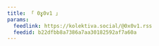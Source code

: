 ```yaml
---
title: 「 0x̩̥̩̥̩̥̩0v1 」
params:
  feedlink: https://kolektiva.social/@0x0v1.rss
  feedid: b22dfbb8a7386a7aa30182592af7a60a
---
```


